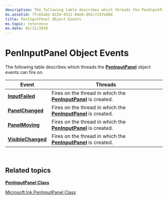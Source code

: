 ```yaml
---
description: The following table describes which threads the PenInputPanel object events can fire on.EventThreadsInputFailedFires on the thread in which the PenInputPanel is created.PanelChangedFires on the thread in which the PenInputPanel is created.PanelMovingFires on the thread in which the PenInputPanel is created.VisibleChangedFires on the thread in which the PenInputPanel is created.
ms.assetid: 7fc65ab2-822d-4511-84e0-d91c7247e888
title: PenInputPanel Object Events
ms.topic: reference
ms.date: 05/31/2018
---
```


# PenInputPanel Object Events

The following table describes which threads the [**PenInputPanel**](peninputpanel-class.md) object events can fire on.



| Event                                                  | Threads                                                                                              |
|--------------------------------------------------------|------------------------------------------------------------------------------------------------------|
| [**InputFailed**](peninputpanel-inputfailed.md)       | Fires on the thread in which the [**PenInputPanel**](peninputpanel-class.md) is created.<br/> |
| [**PanelChanged**](peninputpanel-panelchanged.md)     | Fires on the thread in which the [**PenInputPanel**](peninputpanel-class.md) is created.<br/> |
| [**PanelMoving**](peninputpanel-panelmoving.md)       | Fires on the thread in which the [**PenInputPanel**](peninputpanel-class.md) is created.<br/> |
| [**VisibleChanged**](peninputpanel-visiblechanged.md) | Fires on the thread in which the [**PenInputPanel**](peninputpanel-class.md) is created.<br/> |



 

## Related topics

<dl> <dt>

[**PenInputPanel Class**](peninputpanel-class.md)
</dt> <dt>

[Microsoft.Ink.PenInputPanel Class](/previous-versions/aa514041(v=msdn.10))
</dt> </dl>

 

 
